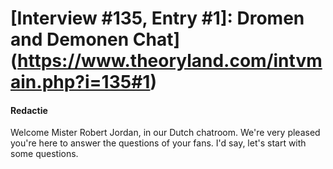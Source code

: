 # [Interview #135, Entry #1]: Dromen and Demonen Chat](https://www.theoryland.com/intvmain.php?i=135#1)

#### Redactie

Welcome Mister Robert Jordan, in our Dutch chatroom. We're very pleased you're here to answer the questions of your fans. I'd say, let's start with some questions.

